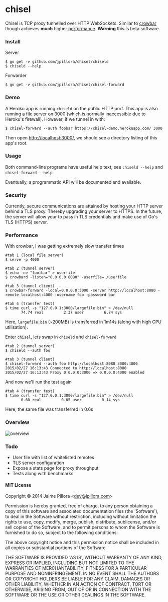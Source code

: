 # chisel

Chisel is TCP proxy tunnelled over HTTP WebSockets. Similar to [crowbar](https://github.com/q3k/crowbar) though achieves **much** higher [performance](#Performance). **Warning** this is beta software.

### Install

Server

```
$ go get -v github.com/jpillora/chisel/chiseld
$ chiseld --help
```

Forwarder

```
$ go get -v github.com/jpillora/chisel/chisel-forward
```

### Demo

A Heroku app is running `chiseld` on the public HTTP port. This app
is also running a file server on 3000 (which is normally inaccessible
due to Heroku's firewall). However, if we tunnel in with:

```
$ chisel-forward --auth foobar https://chisel-demo.herokuapp.com/ 3000
```

Then open [http://localhost:3000/](http://localhost:3000/), we should
see a directory listing of this app's root.

### Usage

Both command-line programs have useful help text, see `chiseld --help` and `chisel-forward --help`.

Eventually, a programmatic API will be documented and available.

### Security

Currently, secure communications are attained by hosting your HTTP server behind a TLS proxy. Thereby upgrading your server to HTTPS. In the future, the server will allow your to pass in TLS credentials and make use of Go's TLS (HTTPS) server.

### Performance

With crowbar, I was getting extremely slow transfer times

```
#tab 1 (local file server)
$ serve -p 4000

#tab 2 (tunnel server)
$ echo -ne "foo:bar" > userfile
$ crowbard -listen="0.0.0.0:8080" -userfile=./userfile

#tab 3 (tunnel client)
$ crowbar-forward -local=0.0.0.0:3000 -server http://localhost:8080 -remote localhost:4000 -username foo -password bar

#tab 4 (transfer test)
$ time curl -s "127.0.0.1:3000/largefile.bin" > /dev/null
       74.74 real         2.37 user         6.74 sys
```

Here, `largefile.bin` (~200MB) is transferred in 1m14s (along with high CPU utilisation).

Enter `chisel`, lets swap in `chiseld` and `chisel-forward`

```
#tab 2 (tunnel server)
$ chiseld --auth foo

#tab 3 (tunnel client)
$ chisel-forward --auth foo http://localhost:8080 3000:4000
2015/02/27 16:13:43 Connected to http://localhost:8080
2015/02/27 16:13:43 Proxy 0.0.0.0:3000 => 0.0.0.0:4000 enabled
```

And now we'll run the test again

```
#tab 4 (transfer test)
$ time curl -s "127.0.0.1:3000/largefile.bin" > /dev/null
       0.60 real         0.05 user         0.14 sys
```

Here, the same file was transferred in 0.6s

### Overview

![overview](https://docs.google.com/drawings/d/1p53VWxzGNfy8rjr-mW8pvisJmhkoLl82vAgctO_6f1w/pub?w=960&h=720)

### Todo

* User file with list of whitelisted remotes
* TLS server configuration
* Expose a stats page for proxy throughput
* Tests along with benchmarks

#### MIT License

Copyright © 2014 Jaime Pillora &lt;dev@jpillora.com&gt;

Permission is hereby granted, free of charge, to any person obtaining
a copy of this software and associated documentation files (the
'Software'), to deal in the Software without restriction, including
without limitation the rights to use, copy, modify, merge, publish,
distribute, sublicense, and/or sell copies of the Software, and to
permit persons to whom the Software is furnished to do so, subject to
the following conditions:

The above copyright notice and this permission notice shall be
included in all copies or substantial portions of the Software.

THE SOFTWARE IS PROVIDED 'AS IS', WITHOUT WARRANTY OF ANY KIND,
EXPRESS OR IMPLIED, INCLUDING BUT NOT LIMITED TO THE WARRANTIES OF
MERCHANTABILITY, FITNESS FOR A PARTICULAR PURPOSE AND NONINFRINGEMENT.
IN NO EVENT SHALL THE AUTHORS OR COPYRIGHT HOLDERS BE LIABLE FOR ANY
CLAIM, DAMAGES OR OTHER LIABILITY, WHETHER IN AN ACTION OF CONTRACT,
TORT OR OTHERWISE, ARISING FROM, OUT OF OR IN CONNECTION WITH THE
SOFTWARE OR THE USE OR OTHER DEALINGS IN THE SOFTWARE.

